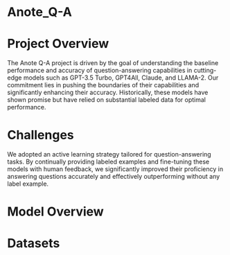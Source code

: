 # Anote_Q-A
 
# Project Overview 

The Anote Q-A project is driven by the goal of understanding the baseline performance and accuracy of question-answering capabilities in cutting-edge models such as GPT-3.5 Turbo, GPT4All, Claude, and LLAMA-2. Our commitment lies in pushing the boundaries of their capabilities and significantly enhancing their accuracy. Historically, these models have shown promise but have relied on substantial labeled data for optimal performance.




# Challenges
We adopted an active learning strategy tailored for question-answering tasks. By continually providing labeled examples and fine-tuning these models with human feedback, we significantly improved their proficiency in answering questions accurately and effectively outperforming without any label example.

# Model Overview 




# Datasets 


